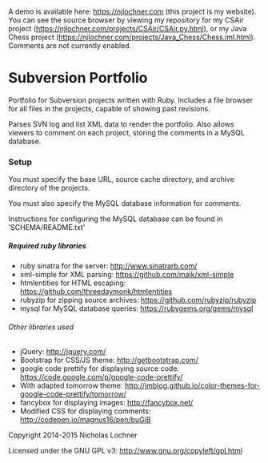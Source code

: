 A demo is available here: https://njlochner.com (this project is my website). You can see the source browser by viewing my repository for my CSAir project (https://njlochner.com/projects/CSAir/CSAir.py.html), or my Java Chess project (https://njlochner.com/projects/Java_Chess/Chess.iml.html). Comments are not currently enabled.

# Subversion Portfolio

Portfolio for Subversion projects written with Ruby.
Includes a file browser for all files in the projects, capable of showing past revisions.

Parses SVN log and list XML data to render the portfolio.
Also allows viewers to comment on each project, storing the comments in a MySQL database.

### Setup
You must specify the base URL, source cache directory, and archive directory of the projects.

You must also specify the MySQL database information for comments.

Instructions for configuring the MySQL database can be found in 'SCHEMA/README.txt'

##### Required ruby libraries

- ruby sinatra for the server: http://www.sinatrarb.com/
- xml-simple for XML parsing: https://github.com/maik/xml-simple
- htmlentities for HTML escaping: https://github.com/threedaymonk/htmlentities
- rubyzip for zipping source archives: https://github.com/rubyzip/rubyzip
- mysql for MySQL database queries: https://rubygems.org/gems/mysql

###### Other libraries used

- jQuery: http://jquery.com/
- Bootstrap for CSS/JS theme: http://getbootstrap.com/
- google code prettify for displaying source code: https://code.google.com/p/google-code-prettify/
- With adapted tomorrow theme: http://jmblog.github.io/color-themes-for-google-code-prettify/tomorrow/
- fancybox for displaying images: http://fancybox.net/
- Modified CSS for displaying comments: http://codepen.io/magnus16/pen/buGiB

Copyright 2014-2015 Nicholas Lochner

Licensed under the GNU GPL v3: http://www.gnu.org/copyleft/gpl.html 
